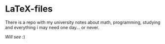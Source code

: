 # LaTeX-files

There is a repo with my university notes about math, programming, studying and everything i may need one day... or never. 

_Will see_ :)
